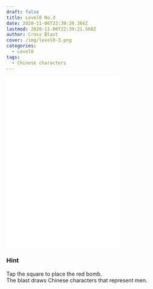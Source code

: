 ```yaml
---
draft: false
title: Level0 No.3
date: 2020-11-06T22:39:20.366Z
lastmod: 2020-11-06T22:39:21.566Z
author: Cross Blast
cover: /img/level0-3.png
categories:
  - Level0
tags:
  - Chinese characters
---
```

<p><iframe style="height: 450px;" src="//fervent-lumiere-0e0ee3.netlify.app/#/blast/level0-3/en" frameborder="0" scrolling="no" allowfullscreen=""></iframe></p>

### Hint

Tap the square to place the red bomb.\
The blast draws Chinese characters that represent men.